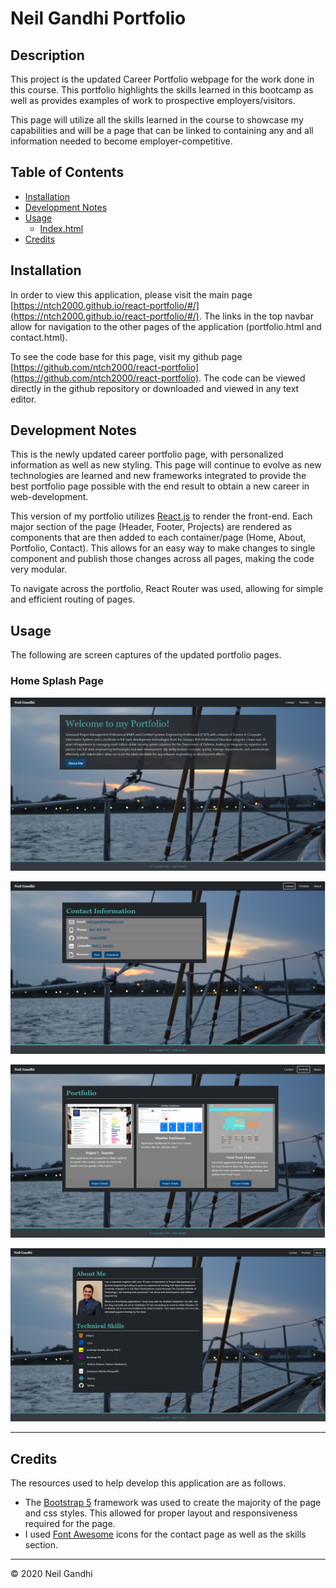 # Neil Gandhi Portfolio

## Description

This project is the updated Career Portfolio webpage for the work done in this course. This portfolio highlights the skills learned in this bootcamp as well as provides examples of work to prospective employers/visitors.

This page will utilize all the skills learned in the course to showcase my capabilities and will be a page that can be linked to containing any and all information needed to become employer-competitive.

## Table of Contents

- [Installation](#installation)
- [Development Notes](#development-notes)
- [Usage](#usage)
  - [Index.html](#index.html)
- [Credits](#credits)

## Installation

In order to view this application, please visit the main page [https://ntch2000.github.io/react-portfolio/#/](https://ntch2000.github.io/react-portfolio/#/). The links in the top navbar allow for navigation to the other pages of the application (portfolio.html and contact.html).

To see the code base for this page, visit my github page [https://github.com/ntch2000/react-portfolio](https://github.com/ntch2000/react-portfolio). The code can be viewed directly in the github repository or downloaded and viewed in any text editor.

## Development Notes

This is the newly updated career portfolio page, with personalized information as well as new styling. This page will continue to evolve as new technologies are learned and new frameworks integrated to provide the best portfolio page possible with the end result to obtain a new career in web-development.

This version of my portfolio utilizes [React.js](https://reactjs.org/) to render the front-end. Each major section of the page (Header, Footer, Projects) are rendered as components that are then added to each container/page (Home, About, Portfolio, Contact). This allows for an easy way to make changes to single component and publish those changes across all pages, making the code very modular.

To navigate across the portfolio, React Router was used, allowing for simple and efficient routing of pages.

## Usage

The following are screen captures of the updated portfolio pages.

### Home Splash Page

![Home Splash Page](/readme-images/home-page.png "Splash Page")

![Contact Page](/readme-images/contact-page.png "Contact Page")

![Portfolio Page](/readme-images/portfolio-page.png "Portfolio Page")

![About Page](/readme-images/about-page.png "About Page")

---

## Credits

The resources used to help develop this application are as follows.

- The [Bootstrap 5](https://getbootstrap.com/) framework was used to create the majority of the page and css styles. This allowed for proper layout and responsiveness required for the page.
- I used [Font Awesome](https://fontawesome.com/) icons for the contact page as well as the skills section.

---

© 2020 Neil Gandhi
